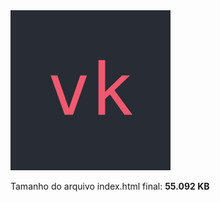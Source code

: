 <img src="rootFiles/favicon.png" width="256px" />

Tamanho do arquivo index.html final: **55.092 KB**